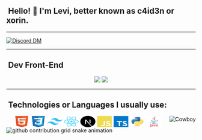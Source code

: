## &nbsp;Hello! 👋 I'm Levi, better known as c4id3n or xorin.
---

[![Discord DM](https://img.shields.io/badge/Discord-.xorin.-7289DA?logo=Discord&style=for-the-badge)](https://discordapp.com/users/1097904170348056738/)

---
## &nbsp;Dev Front-End

<div align="center">
<!-- <img height="180em" src="https://github-readme-stats.vercel.app/api?username=c4id3nSecurity&theme=dracula&show_icons=true"/> -->
<img height="180em" src="https://github-readme-stats.vercel.app/api/top-langs/?username=c4id3nSecurity&layout=compact&theme=dracula&show_icons=true"/>
<img height="180em" src="https://github-readme-streak-stats.herokuapp.com/?user=c4id3nSecurity&theme=dracula"/>
</div>

---

## &nbsp;Technologies or Languages I usually use:

<div style="display: inline_block" align="center">
  <img align="center" alt="HTML" height="30" width="40" src="https://raw.githubusercontent.com/devicons/devicon/master/icons/html5/html5-original.svg">
  <img align="center" alt="CSS" height="30" width="40" src="https://raw.githubusercontent.com/devicons/devicon/master/icons/css3/css3-original.svg">
  <img align="center" alt="CSS" height="30" width="40" src="https://raw.githubusercontent.com/devicons/devicon/master/icons/tailwindcss/tailwindcss-plain.svg">
  <img align="center" alt="Reactjs" height="30" width="40" src="https://raw.githubusercontent.com/devicons/devicon/master/icons/react/react-original.svg">
  <img align="center" alt="NextJS" height="30" width="40" src="https://raw.githubusercontent.com/devicons/devicon/master/icons/nextjs/nextjs-original.svg">
  <img align="center" alt="Javascript" height="30" width="40" src="https://raw.githubusercontent.com/devicons/devicon/master/icons/javascript/javascript-plain.svg">
  <img align="center" alt="Typescript" height="30" width="40" src="https://raw.githubusercontent.com/devicons/devicon/master/icons/typescript/typescript-plain.svg">
  <img align="center" alt="Python" height="30" width="40" src="https://raw.githubusercontent.com/devicons/devicon/master/icons/python/python-original.svg">
  <img align="center" alt="Python" height="30" width="40" src="https://raw.githubusercontent.com/devicons/devicon/master/icons/java/java-original-wordmark.svg">
  <img align="right" alt="Cowboy"  height="160" src="https://i.giphy.com/media/JTV1xv9aadY3YLwEfy/200w.webp">
</div>

<picture>
    <source
      media="(prefers-color-scheme: dark)"
      srcset="
        https://raw.githubusercontent.com/c4id3nSecurity/c4id3nSecurity/output/github-contribution-grid-snake-dark.svg
      "
    />
    <source
      media="(prefers-color-scheme: light)"
      srcset="
        https://raw.githubusercontent.com/c4id3nSecurity/c4id3nSecurity/output/github-contribution-grid-snake.svg
      "
    />
    <img
      alt="github contribution grid snake animation"
      src="https://raw.githubusercontent.com/c4id3nSecurity/c4id3nSecurity/output/github-contribution-grid-snake.svg"
    />
  </picture>
